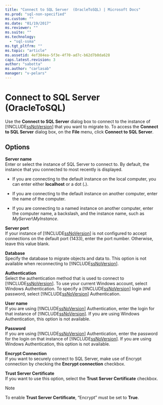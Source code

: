 ```yaml
---
title: "Connect to SQL Server  (OracleToSQL) | Microsoft Docs"
ms.prod: "sql-non-specified"
ms.custom: ""
ms.date: "01/19/2017"
ms.reviewer: ""
ms.suite: ""
ms.technology: 
  - "sql-ssma"
ms.tgt_pltfrm: ""
ms.topic: "article"
ms.assetid: 4ef384ea-5f3e-4f70-ad7c-b62d7b0da628
caps.latest.revision: 3
author: "sabotta"
ms.author: "carlasab"
manager: "v-pelars"
---
```

# Connect to SQL Server  (OracleToSQL)
Use the **Connect to SQL Server** dialog box to connect to the instance of [!INCLUDE[ssNoVersion](../../includes/ssnoversion_md.md)] that you want to migrate to. To access the **Connect to SQL Server** dialog box, on the **File** menu, click **Connect to SQL Server**.  
  
## Options  
**Server name**  
Enter or select the instance of SQL Server to connect to. By default, the instance that you connected to most recently is displayed.  
  
-   If you are connecting to the default instance on the local computer, you can enter either **localhost** or a dot (**.**).  
  
-   If you are connecting to the default instance on another computer, enter the name of the computer.  
  
-   If you are connecting to a named instance on another computer, enter the computer name, a backslash, and the instance name, such as *MyServer*\\*MyInstance*.  
  
**Server port**  
If your instance of [!INCLUDE[ssNoVersion](../../includes/ssnoversion_md.md)] is not configured to accept connections on the default port (1433), enter the port number. Otherwise, leave this value blank.  
  
**Database**  
Specify the database to migrate objects and data to. This option is not available when reconnecting to [!INCLUDE[ssNoVersion](../../includes/ssnoversion_md.md)].  
  
**Authentication**  
Select the authentication method that is used to connect to [!INCLUDE[ssNoVersion](../../includes/ssnoversion_md.md)]. To use your current Windows account, select Windows Authentication. To specify a [!INCLUDE[ssNoVersion](../../includes/ssnoversion_md.md)] login and password, select [!INCLUDE[ssNoVersion](../../includes/ssnoversion_md.md)] Authentication.  
  
**User name**  
If you are using [!INCLUDE[ssNoVersion](../../includes/ssnoversion_md.md)] Authentication, enter the login for that instance of [!INCLUDE[ssNoVersion](../../includes/ssnoversion_md.md)]. If you are using Windows Authentication, this option is not available.  
  
**Password**  
If you are using [!INCLUDE[ssNoVersion](../../includes/ssnoversion_md.md)] Authentication, enter the password for the login on that instance of [!INCLUDE[ssNoVersion](../../includes/ssnoversion_md.md)]. If you are using Windows Authentication, this option is not available.  
  
**Encrypt Connection**  
If you want to securely connect to SQL Server, make use of Encrypt connection by checking the **Encrypt connection** checkbox.  
  
**Trust Server Certificate**  
If you want to use this option, select the **Trust Server Certificate** checkbox.  
  
> [!NOTE]  
> To enable **Trust Server Certificate**, “Encrypt” must be set to **True**.  
  
